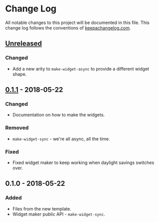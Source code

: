 # Change Log
All notable changes to this project will be documented in this file. This change log follows the conventions of [keepachangelog.com](http://keepachangelog.com/).

## [Unreleased]
### Changed
- Add a new arity to `make-widget-async` to provide a different widget shape.

## [0.1.1] - 2018-05-22
### Changed
- Documentation on how to make the widgets.

### Removed
- `make-widget-sync` - we're all async, all the time.

### Fixed
- Fixed widget maker to keep working when daylight savings switches over.

## 0.1.0 - 2018-05-22
### Added
- Files from the new template.
- Widget maker public API - `make-widget-sync`.

[Unreleased]: https://github.com/your-name/untitled1/compare/0.1.1...HEAD
[0.1.1]: https://github.com/your-name/untitled1/compare/0.1.0...0.1.1
